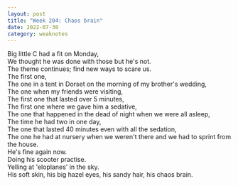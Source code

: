 ```yaml
---
layout: post
title: "Week 204: Chaos brain"
date: 2022-07-30
category: weaknotes
---
```


Big little C had a fit on Monday,<br/>
We thought he was done with those but he's not.<br/>
The theme continues; find new ways to scare us.<br/>
The first one,<br/>
The one in a tent in Dorset on the morning of my brother's wedding,<br/>
The one when my friends were visiting,<br/>
The first one that lasted over 5 minutes,<br/>
The first one where we gave him a sedative,<br/>
The one that happened in the dead of night when we were all asleep,<br/>
The time he had two in one day,<br/>
The one that lasted 40 minutes even with all the sedation,<br/>
The one he had at nursery when we weren't there and we had to sprint from the house.<br/>
He's fine again now.<br/>
Doing his scooter practise.<br/>
Yelling at 'eloplanes' in the sky.<br/>
His soft skin, his big hazel eyes, his sandy hair, his chaos brain.
